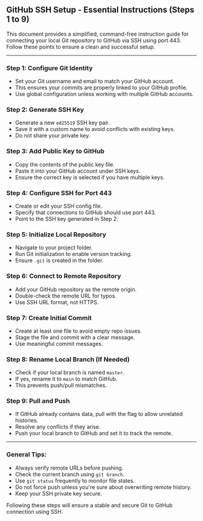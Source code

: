 ## GitHub SSH Setup - Essential Instructions (Steps 1 to 9)

This document provides a simplified, command-free instruction guide for connecting your local Git repository to GitHub via SSH using port 443. Follow these points to ensure a clean and successful setup.

---

### Step 1: Configure Git Identity

* Set your Git username and email to match your GitHub account.
* This ensures your commits are properly linked to your GitHub profile.
* Use global configuration unless working with multiple GitHub accounts.

### Step 2: Generate SSH Key

* Generate a new `ed25519` SSH key pair.
* Save it with a custom name to avoid conflicts with existing keys.
* Do not share your private key.

### Step 3: Add Public Key to GitHub

* Copy the contents of the public key file.
* Paste it into your GitHub account under SSH keys.
* Ensure the correct key is selected if you have multiple keys.

### Step 4: Configure SSH for Port 443

* Create or edit your SSH config file.
* Specify that connections to GitHub should use port 443.
* Point to the SSH key generated in Step 2.

### Step 5: Initialize Local Repository

* Navigate to your project folder.
* Run Git initialization to enable version tracking.
* Ensure `.git` is created in the folder.

### Step 6: Connect to Remote Repository

* Add your GitHub repository as the remote origin.
* Double-check the remote URL for typos.
* Use SSH URL format, not HTTPS.

### Step 7: Create Initial Commit

* Create at least one file to avoid empty repo issues.
* Stage the file and commit with a clear message.
* Use meaningful commit messages.

### Step 8: Rename Local Branch (If Needed)

* Check if your local branch is named `master`.
* If yes, rename it to `main` to match GitHub.
* This prevents push/pull mismatches.

### Step 9: Pull and Push

* If GitHub already contains data, pull with the flag to allow unrelated histories.
* Resolve any conflicts if they arise.
* Push your local branch to GitHub and set it to track the remote.

---

### General Tips:

* Always verify remote URLs before pushing.
* Check the current branch using `git branch`.
* Use `git status` frequently to monitor file states.
* Do not force push unless you're sure about overwriting remote history.
* Keep your SSH private key secure.

Following these steps will ensure a stable and secure Git to GitHub connection using SSH.
